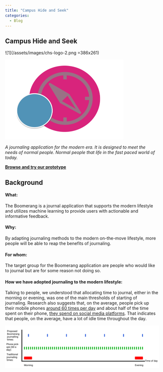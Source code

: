 ```yaml
---
title: "Campus Hide and Seek"
categories:
  - Blog
---
```

## Campus Hide and Seek

 ![1](/assets/images/chs-logo-2.png =386x261)
 
 <img src="assets/images/chs-logo-2.png" data-canonical-src="https://gyazo.com/eb5c5741b6a9a16c692170a41a49c858.png" width="386.5" height="261" />

*A journaling application for the modern era. It is designed to meet the needs of normal people. Normal people that life in the fast paced world of today.*

**[Browse and try our prototype](https://www.figma.com/proto/M3kSduZpuR7lveCW87pdzs/Interactive-with-Phone-background?node-id=2%3A87&scaling=min-zoom&page-id=0%3A1&starting-point-node-id=2%3A302)**


## Background

#### What:
The Boomerang is a journal application that supports the modern lifestyle and utilizes machine learning to provide users with actionable and informative feedback.

#### Why:
By adapting journaling methods to the modern on-the-move lifestyle, more people will be able to reap the benefits of journaling.

#### For whom:
The target group for the Boomerang application are people who would like to journal but are for some reason not doing so.

#### How we have adopted journaling to the modern lifestyle:
Talking to people, we understood that allocating time to journal, either in the morning or evening, was one of the main thresholds of starting of journaling. Research also suggests that, on the average, people pick up their mobile phones [around 60 times per day](https://www.theguardian.com/lifeandstyle/2019/aug/21/cellphone-screen-time-average-habits) and about half of the time spent on their phone, [they spend on social media platforms](https://techjury.net/blog/time-spent-on-social-media/#gref). That indicates that people, on the average, have a lot of idle time throughout the day.

 ![1](/assets/images/bgvisual.png)
 
